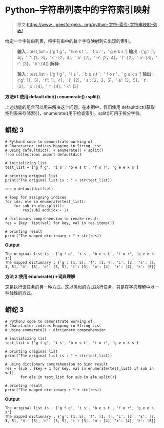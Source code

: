 # Python–字符串列表中的字符索引映射

> 原文:[https://www . geesforgeks . org/python-字符-索引-字符串映射-列表/](https://www.geeksforgeeks.org/python-character-indices-mapping-in-string-list/)

给定一个字符串列表，将字符串中的每个字符映射到它出现的索引。

> **输入** : test_list = ['g f g '，' b e s t '，' f o r '，' g e k s ']
> **输出** : {'g': [1，4]，' f': [1，3]，' s': [2，4]，' b': [2]，' e': [2，4]，' t': [2]，' o': [3]，' r': [3]，' k': [4]}
> **解释**:
> 
> **输入** : test_list = ['g f g '，' i s '，' b e s t '，' f o r '，' g e k s ']
> **输出** : {'g': [1，5]，' f': [1，4]，' i': [2]，' s': [2，3，5]，' e': [3，5]，' t': [3]，' o': [4]，' r': [4]，' k': [5]

**方法#1:使用 default dict()+enumerate()+split()**

上述功能的组合可以用来解决这个问题。在本例中，我们使用 defaultdict()获取空列表来存储索引，enumerate()用于检查索引，split()可用于拆分字符。

## 蟒蛇 3

```
# Python3 code to demonstrate working of 
# Charatacter indices Mapping in String List
# Using defaultdict() + enumerate() + split()
from collections import defaultdict

# initializing list
test_list = ['g f g', 'i s', 'b e s t', 'f o r', 'g e e k s'] 

# printing original list
print("The original list is : " + str(test_list))

res = defaultdict(set)

# loop for assigning indices
for idx, ele in enumerate(test_list):
    for sub in ele.split():
        res[sub].add(idx + 1)

# dictionary comprehension to remake result 
res = {key: list(val) for key, val in res.items()}

# printing result 
print("The mapped dictionary : " + str(res))
```

**Output**

```
The original list is : ['g f g', 'i s', 'b e s t', 'f o r', 'g e e k s']
The mapped dictionary : {'g': [1, 5], 'f': [1, 4], 'i': [2], 's': [2, 3, 5], 'b': [3], 'e': [3, 5], 't': [3], 'o': [4], 'r': [4], 'k': [5]}

```

**方法 2:使用 enumerate() +词典理解**

这是执行该任务的另一种方式。这以类似的方式执行任务，只是在字典理解中以一种线性的方式。

## 蟒蛇 3

```
# Python3 code to demonstrate working of 
# Charatacter indices Mapping in String List
# Using enumerate() + dictionary comprehension

# initializing list
test_list = ['g f g', 'i s', 'b e s t', 'f o r', 'g e e k s'] 

# printing original list
print("The original list is : " + str(test_list))

# using dictionary comprehension to bind result
res = {sub : [key + 1 for key, val in enumerate(test_list) if sub in val] 
       for ele in test_list for sub in ele.split()}

# printing result 
print("The mapped dictionary : " + str(res))
```

**Output**

```
The original list is : ['g f g', 'i s', 'b e s t', 'f o r', 'g e e k s']
The mapped dictionary : {'g': [1, 5], 'f': [1, 4], 'i': [2], 's': [2, 3, 5], 'b': [3], 'e': [3, 5], 't': [3], 'o': [4], 'r': [4], 'k': [5]}

```